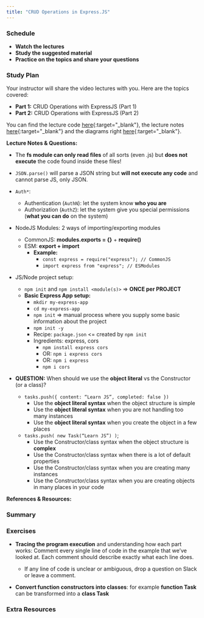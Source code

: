 ```yaml
---
title: "CRUD Operations in Express.JS"
---
```


### Schedule

  - **Watch the lectures**
  - **Study the suggested material**
  - **Practice on the topics and share your questions**

### Study Plan

  Your instructor will share the video lectures with you. Here are the topics covered:

  - **Part 1:** CRUD Operations with ExpressJS (Part 1) 
  - **Part 2:** CRUD Operations with ExpressJS (Part 2)

  You can find the lecture code [here](https://github.com/in-tech-gration/WDX-180/tree/main/curriculum/week20/assets/day05/code){:target="_blank"}, the lecture notes [here](https://github.com/in-tech-gration/WDX-180/blob/main/curriculum/week20/assets/day05/code/NOTES.md){:target="_blank"} and the diagrams right [here](https://github.com/in-tech-gration/WDX-180/tree/main/curriculum/week20/assets/day05/diagrams){:target="_blank"}.

  **Lecture Notes & Questions:**

  - The **fs module can only read files** of all sorts (even .js) but **does not execute** the code found inside these files!   

  - `JSON.parse()` will parse a JSON string but **will not execute any code** and cannot parse JS, only JSON.  

  - `Auth*`:  
    - Authentication (`AuthN`): let the system know **who you are**  
    - Authorization (`AuthZ`): let the system give you special permissions (**what you can do** on the system)  

  - NodeJS Modules: 2 ways of importing/exporting modules  
    - CommonJS: **modules.exports = {}** + **require()**  
    - ESM: **export + import**  
      - **Example:**  
        - `const express = require("express"); // CommonJS`  
        - `import express from "express"; // ESModules`  

  - JS/Node project setup:  
    - `npm init` and `npm install <module(s)>` => **ONCE per PROJECT**  
    - **Basic Express App setup:**  
      - `mkdir my-express-app`  
      - `cd my-express-app`  
      - `npm init` => manual process where you supply some basic information about the project  
      - `npm init -y`  
      - Recipe: `package.json` <= created by `npm init`  
      - Ingredients: express, cors  
        - `npm install express cors`  
        - OR: `npm i express cors`  
        - OR: `npm i express`  
        - `npm i cors`  

  - **QUESTION:** When should we use the **object literal** vs the Constructor (or a class)?  
    - `tasks.push({ content: “Learn JS”, completed: false })`  
      - Use the **object literal syntax** when the object structure is simple  
      - Use the **object literal syntax** when you are not handling too many instances  
      - Use the **object literal syntax** when you create the object in a few places  
    - `tasks.push( new Task(“Learn JS”) )`;  
      - Use the Constructor/class syntax when the object structure is **complex**  
      - Use the Constructor/class syntax when there is a lot of default properties  
      - Use the Constructor/class syntax when you are creating many instances  
      - Use the Constructor/class syntax when you are creating objects in many places in your code

  **References & Resources:**

### Summary

### Exercises

  - **Tracing the program execution** and understanding how each part works: Comment every single line of code in the example that we’ve looked at. Each comment should describe exactly what each line does.  
    - If any line of code is unclear or ambiguous, drop a question on Slack or leave a comment. 

  - **Convert function constructors into classes**: for example **function Task** can be transformed into a **class Task**

### Extra Resources
